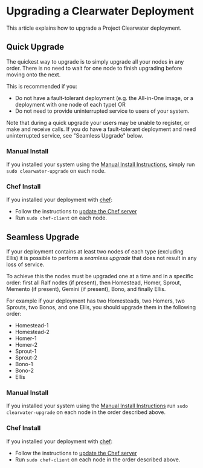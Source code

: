 # Upgrading a Clearwater Deployment

This article explains how to upgrade a Project Clearwater deployment.

## Quick Upgrade

The quickest way to upgrade is to simply upgrade all your nodes in any order.
There is no need to wait for one node to finish upgrading before moving onto the
next.

This is recommended if you:

* Do not have a fault-tolerant deployment (e.g. the All-in-One image, or a
  deployment with one node of each type) OR
* Do not need to provide uninterrupted service to users of your system.


Note that during a quick upgrade your users may be unable to register, or make
and receive calls.  If you do have a fault-tolerant deployment and need
uninterrupted service, see "Seamless Upgrade" below.

### Manual Install

If you installed your system using the [Manual Install Instructions](Manual_Install), simply run `sudo clearwater-upgrade` on each node.

### Chef Install

If you installed your deployment with [chef](Creating_a_deployment_with_Chef):

* Follow the instructions to [update the Chef server](https://github.com/Metaswitch/chef#updating-the-chef-server)
* Run `sudo chef-client` on each node.

## Seamless Upgrade

If your deployment contains at least two nodes of each type (excluding Ellis) it
is possible to perform a *seamless upgrade* that does not result in any loss of
service.

To achieve this the nodes must be upgraded one at a time and in a specific
order: first all Ralf nodes (if present), then Homestead, Homer, Sprout, Memento
(if present), Gemini (if present), Bono, and finally Ellis.

For example if your deployment has two Homesteads, two Homers, two Sprouts, two
Bonos, and one Ellis, you should upgrade them in the following order:

* Homestead-1
* Homestead-2
* Homer-1
* Homer-2
* Sprout-1
* Sprout-2
* Bono-1
* Bono-2
* Ellis

### Manual Install

If you installed your system using the [Manual Install Instructions](Manual_Install)
run `sudo clearwater-upgrade` on each node in the order described above.

### Chef Install

If you installed your deployment with [chef](Creating_a_deployment_with_Chef):

* Follow the instructions to [update the Chef server](https://github.com/Metaswitch/chef#updating-the-chef-server)
* Run `sudo chef-client` on each node in the order described above.

